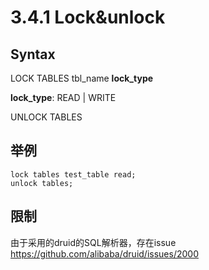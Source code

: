 #  3.4.1 Lock&unlock
##  Syntax
LOCK TABLES   tbl_name  <b>lock_type</b>

<b>lock_type</b>:  READ |  WRITE

UNLOCK TABLES
## 举例
```
lock tables test_table read;
unlock tables;

```
## 限制
由于采用的druid的SQL解析器，存在issue https://github.com/alibaba/druid/issues/2000